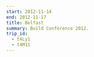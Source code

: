 ```yaml
---
start: 2012-11-14
end: 2012-11-17
title: Belfast
summary: Build Conference 2012.
trip_id:
  - t4Ly1
  - t4M11
---
```

